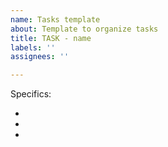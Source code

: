 ```yaml
---
name: Tasks template
about: Template to organize tasks
title: TASK - name
labels: ''
assignees: ''

---
```


Specifics:

-
-
-
